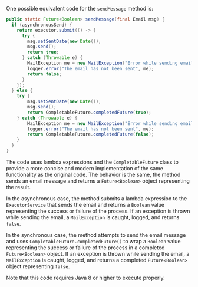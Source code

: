 One possible equivalent code for the `sendMessage` method is:

```java
public static Future<Boolean> sendMessage(final Email msg) {
  if (asynchronousSend) {
    return executor.submit(() -> {
      try {
        msg.setSentDate(new Date());
        msg.send();
        return true;
      } catch (Throwable e) {
        MailException me = new MailException("Error while sending email", e);
        logger.error("The email has not been sent", me);
        return false;
      }
    });
  } else {
    try {
        msg.setSentDate(new Date());
        msg.send();
        return CompletableFuture.completedFuture(true);
    } catch (Throwable e) {
        MailException me = new MailException("Error while sending email", e);
        logger.error("The email has not been sent", me);
        return CompletableFuture.completedFuture(false);
    }
  }
}
```

The code uses lambda expressions and the `CompletableFuture` class to provide a more concise and modern implementation of the same functionality as the original code. The behavior is the same, the method sends an email message and returns a `Future<Boolean>` object representing the result.

In the asynchronous case, the method submits a lambda expression to the `ExecutorService` that sends the email and returns a `Boolean` value representing the success or failure of the process. If an exception is thrown while sending the email, a `MailException` is caught, logged, and returns `false`.

In the synchronous case, the method attempts to send the email message and uses `CompletableFuture.completedFuture()` to wrap a `Boolean` value representing the success or failure of the process in a completed `Future<Boolean>` object. If an exception is thrown while sending the email, a `MailException` is caught, logged, and returns a completed `Future<Boolean>` object representing `false`.

Note that this code requires Java 8 or higher to execute properly.
